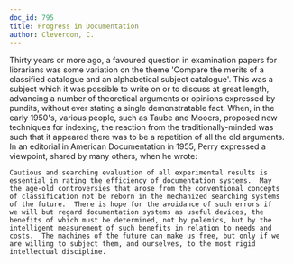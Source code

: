 ```yaml
---
doc_id: 795
title: Progress in Documentation
author: Cleverdon, C.
---
```


Thirty years or more ago, a favoured question in examination papers
for librarians was some variation on the theme 'Compare the merits of a
classified catalogue and an alphabetical subject catalogue'.  This was a
subject which it was possible to write on or to discuss at great length,
advancing a number of theoretical arguments or opinions expressed by pundits,
without ever stating a single demonstratable fact.  When, in the early 1950's,
various people, such as Taube and Mooers, proposed new techniques for
indexing, the reaction from the traditionally-minded was such that it
appeared there was to be a repetition of all the old arguments.  In an
editorial in American Documentation in 1955, Perry expressed a viewpoint,
shared by many others, when he wrote: 

    Cautious and searching evaluation of all experimental results is
    essential in rating the efficiency of documentation systems.  May
    the age-old controversies that arose from the conventional concepts
    of classification not be reborn in the mechanized searching systems
    of the future.  There is hope for the avoidance of such errors if
    we will but regard documentation systems as useful devices, the
    benefits of which must be determined, not by polemics, but by the
    intelligent measurement of such benefits in relation to needs and
    costs.  The machines of the future can make us free, but only if we
    are willing to subject them, and ourselves, to the most rigid
    intellectual discipline.